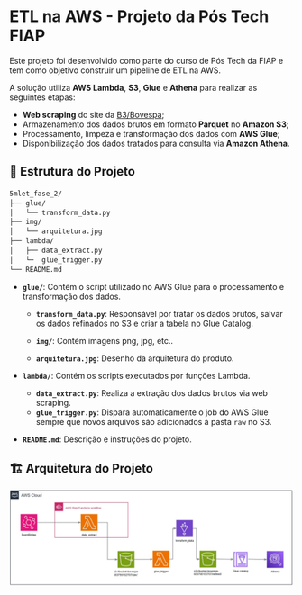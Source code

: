 # ETL na AWS - Projeto da Pós Tech FIAP

Este projeto foi desenvolvido como parte do curso de Pós Tech da FIAP e tem como objetivo construir um pipeline de ETL na AWS.

A solução utiliza **AWS Lambda**, **S3**, **Glue** e **Athena** para realizar as seguintes etapas:

- **Web scraping** do site da [B3/Bovespa](https://sistemaswebb3-listados.b3.com.br/indexPage/day/IBOV?language=pt-br);
- Armazenamento dos dados brutos em formato **Parquet** no **Amazon S3**;
- Processamento, limpeza e transformação dos dados com **AWS Glue**;
- Disponibilização dos dados tratados para consulta via **Amazon Athena**.


## 📁 Estrutura do Projeto

```bash
5mlet_fase_2/
├── glue/
│   └── transform_data.py
├── img/
│   └── arquitetura.jpg
├── lambda/
│   ├── data_extract.py
│   └─  glue_trigger.py
└── README.md    
```

- **`glue/`**: Contém o script utilizado no AWS Glue para o processamento e transformação dos dados.
  - **`transform_data.py`**: Responsável por tratar os dados brutos, salvar os dados refinados no S3 e criar a tabela no Glue Catalog.

  - **`img/`**: Contém imagens png, jpg, etc..
  - **`arquitetura.jpg`**: Desenho da arquitetura do produto.

- **`lambda/`**: Contém os scripts executados por funções Lambda.
  - **`data_extract.py`**: Realiza a extração dos dados brutos via web scraping.
  - **`glue_trigger.py`**: Dispara automaticamente o job do AWS Glue sempre que novos arquivos são adicionados à pasta `raw` no S3.

- **`README.md`**: Descrição e instruções do projeto.

## 🏗️ Arquitetura do Projeto

![Arquitetura do projeto](img/Captura%20de%20tela%202025-08-03%20181940.jpg)